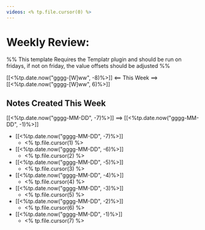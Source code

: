 ```yaml
---
videos: <% tp.file.cursor(0) %>
---
```


# Weekly Review:

%% This template Requires the Templatr plugin and should be run on fridays, if not on friday, the value offsets should be adjusted %%

[[<%tp.date.now("gggg-[W]ww", -8)%>]] <== This Week ==> [[<%tp.date.now("gggg-[W]ww", 6)%>]]

## Notes Created This Week

[[<%tp.date.now("gggg-MM-DD", -7)%>]] ==> [[<%tp.date.now("gggg-MM-DD", -1)%>]] 

- [[<%tp.date.now("gggg-MM-DD", -7)%>]] 
	- <% tp.file.cursor(1) %>
- [[<%tp.date.now("gggg-MM-DD", -6)%>]] 
	- <% tp.file.cursor(2) %>
- [[<%tp.date.now("gggg-MM-DD", -5)%>]] 
	- <% tp.file.cursor(3) %>
- [[<%tp.date.now("gggg-MM-DD", -4)%>]] 
	- <% tp.file.cursor(4) %>
- [[<%tp.date.now("gggg-MM-DD", -3)%>]] 
	- <% tp.file.cursor(5) %>
- [[<%tp.date.now("gggg-MM-DD", -2)%>]] 
	- <% tp.file.cursor(6) %>
- [[<%tp.date.now("gggg-MM-DD", -1)%>]] 
	- <% tp.file.cursor(7) %>
